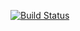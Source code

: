 [![Build Status](https://travis-ci.com/oliver-perez/EssentialFeed.svg?branch=main)](https://travis-ci.com/oliver-perez/EssentialFeed)